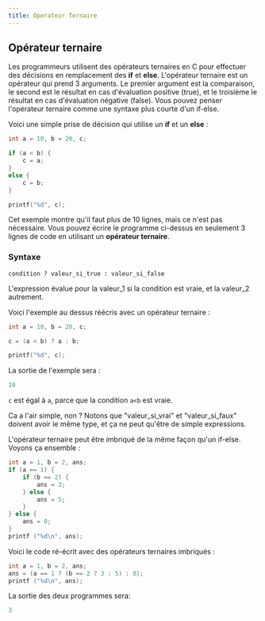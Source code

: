 ```yaml
---
title: Operateur Ternaire
---
```


## Opérateur ternaire

Les programmeurs utilisent des opérateurs ternaires en C pour effectuer des décisions en remplacement des **if** et **else**.
L'opérateur ternaire est un opérateur qui prend 3 arguments. Le premier argument est la comparaison, le second est le résultat en cas d'évaluation positive (true), et le troisième le résultat en cas d'évaluation négative (false). Vous pouvez penser l'opérateur ternaire comme une syntaxe plus courte d'un if-else.

Voici une simple prise de décision qui utilise un **if** et un **else** :

```c
int a = 10, b = 20, c;

if (a < b) {
    c = a;
}
else {
    c = b;
}

printf("%d", c);
```

Cet exemple montre qu'il faut plus de 10 lignes, mais ce n'est pas nécessaire. Vous pouvez écrire le programme ci-dessus en seulement 3 lignes de code en utilisant un **opérateur ternaire**.

### Syntaxe

`condition ? valeur_si_true : valeur_si_false`

L'expression évalue pour la valeur\_1 si la condition est vraie, et la valeur\_2 autrement.

Voici l'exemple au dessus réécris avec un opérateur ternaire : 

```c
int a = 10, b = 20, c;

c = (a < b) ? a : b;

printf("%d", c);
```

La sortie de l'exemple sera :

```c
10
```

`c` est égal à `a`, parce que la condition `a<b` est vraie.

Ca a l'air simple, non ? Notons que "valeur_si_vrai" et "valeur_si_faux" doivent avoir le même type, et ça ne peut qu'être de simple expressions.

L'opérateur ternaire peut être imbriqué de la même façon qu'un if-else. Voyons ça ensemble :
```c
int a = 1, b = 2, ans;
if (a == 1) {
    if (b == 2) {
        ans = 3;
    } else {
        ans = 5;
    }
} else {
    ans = 0;
}
printf ("%d\n", ans);
```

Voici le code ré-écrit avec des opérateurs ternaires imbriqués :

```c
int a = 1, b = 2, ans;
ans = (a == 1 ? (b == 2 ? 3 : 5) : 0);
printf ("%d\n", ans);
```

La sortie des deux programmes sera:

```c
3
```
